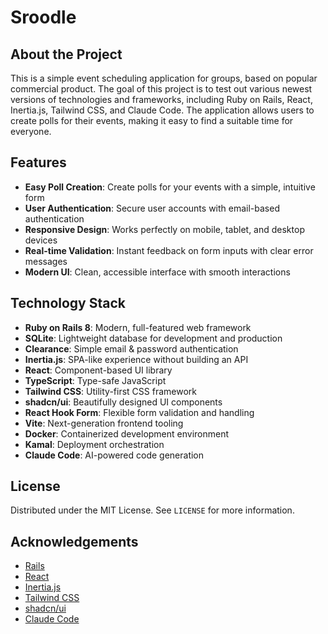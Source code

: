 # Sroodle

## About the Project

This is a simple event scheduling application for groups, based on popular
commercial product. The goal of this project is to test out various newest
versions of technologies and frameworks, including Ruby on Rails, React,
Inertia.js, Tailwind CSS, and Claude Code. The application allows users to
create polls for their events, making it easy to find a suitable time for
everyone.

## Features

- **Easy Poll Creation**: Create polls for your events with a simple, intuitive form
- **User Authentication**: Secure user accounts with email-based authentication
- **Responsive Design**: Works perfectly on mobile, tablet, and desktop devices
- **Real-time Validation**: Instant feedback on form inputs with clear error messages
- **Modern UI**: Clean, accessible interface with smooth interactions

## Technology Stack

- **Ruby on Rails 8**: Modern, full-featured web framework
- **SQLite**: Lightweight database for development and production
- **Clearance**: Simple email & password authentication
- **Inertia.js**: SPA-like experience without building an API
- **React**: Component-based UI library
- **TypeScript**: Type-safe JavaScript
- **Tailwind CSS**: Utility-first CSS framework
- **shadcn/ui**: Beautifully designed UI components
- **React Hook Form**: Flexible form validation and handling
- **Vite**: Next-generation frontend tooling
- **Docker**: Containerized development environment
- **Kamal**: Deployment orchestration
- **Claude Code**: AI-powered code generation

## License

Distributed under the MIT License. See `LICENSE` for more information.

## Acknowledgements

- [Rails](https://rubyonrails.org/)
- [React](https://reactjs.org/)
- [Inertia.js](https://inertiajs.com/)
- [Tailwind CSS](https://tailwindcss.com/)
- [shadcn/ui](https://ui.shadcn.com/)
- [Claude Code](https://claude.ai/)
